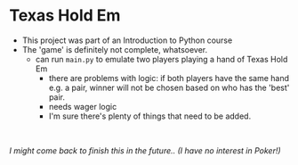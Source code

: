 # Texas Hold Em
- This project was part of an Introduction to Python course
- The 'game' is definitely not complete, whatsoever.
  - can run `main.py` to emulate two players playing a hand of Texas Hold Em<br>
    - there are problems with logic: if both players have the same hand e.g. a pair, winner will not be chosen based on who has the 'best' pair.
    - needs wager logic
    - I'm sure there's plenty of things that need to be added.<br>
    
<br>


*I might come back to finish this in the future.. (I have no interest in Poker!)*
